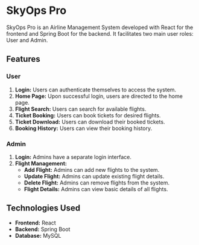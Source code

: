 # SkyOps Pro

SkyOps Pro is an Airline Management System developed with React for the frontend and Spring Boot for the backend. It facilitates two main user roles: User and Admin.

## Features

### User
1. **Login:** Users can authenticate themselves to access the system.
2. **Home Page:** Upon successful login, users are directed to the home page.
3. **Flight Search:** Users can search for available flights.
4. **Ticket Booking:** Users can book tickets for desired flights.
5. **Ticket Download:** Users can download their booked tickets.
6. **Booking History:** Users can view their booking history.

### Admin
1. **Login:** Admins have a separate login interface.
2. **Flight Management:**
   - **Add Flight:** Admins can add new flights to the system.
   - **Update Flight:** Admins can update existing flight details.
   - **Delete Flight:** Admins can remove flights from the system.
   - **Flight Details:** Admins can view basic details of all flights.

## Technologies Used

- **Frontend:** React
- **Backend:** Spring Boot
- **Database:** MySQL


